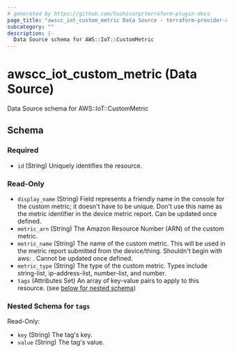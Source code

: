 ```yaml
---
# generated by https://github.com/hashicorp/terraform-plugin-docs
page_title: "awscc_iot_custom_metric Data Source - terraform-provider-awscc"
subcategory: ""
description: |-
  Data Source schema for AWS::IoT::CustomMetric
---
```


# awscc_iot_custom_metric (Data Source)

Data Source schema for AWS::IoT::CustomMetric



<!-- schema generated by tfplugindocs -->
## Schema

### Required

- `id` (String) Uniquely identifies the resource.

### Read-Only

- `display_name` (String) Field represents a friendly name in the console for the custom metric; it doesn't have to be unique. Don't use this name as the metric identifier in the device metric report. Can be updated once defined.
- `metric_arn` (String) The Amazon Resource Number (ARN) of the custom metric.
- `metric_name` (String) The name of the custom metric. This will be used in the metric report submitted from the device/thing. Shouldn't begin with aws: . Cannot be updated once defined.
- `metric_type` (String) The type of the custom metric. Types include string-list, ip-address-list, number-list, and number.
- `tags` (Attributes Set) An array of key-value pairs to apply to this resource. (see [below for nested schema](#nestedatt--tags))

<a id="nestedatt--tags"></a>
### Nested Schema for `tags`

Read-Only:

- `key` (String) The tag's key.
- `value` (String) The tag's value.


